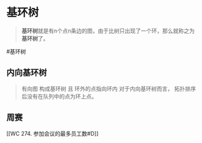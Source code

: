 # 基环树 
>**基环树**就是有n个点n条边的图，由于比树只出现了一个环，那么就称之为**基环树**了。

#基环树 

## 内向基环树
>有向图 构成基环树 且 环外的点指向环内 
>对于内向基环树而言， 拓扑排序后没有在队列中的点为环上点。
## 周赛
[[WC 274. 参加会议的最多员工数#D]]

